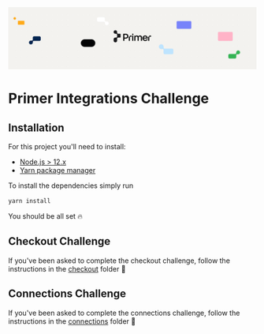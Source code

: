 [![Social banner for Primer](https://raw.githubusercontent.com/primer-api/primer-api/main/header.png)](https://primer.io)
# Primer Integrations Challenge

## Installation

For this project you'll need to install:

- [Node.js > 12.x](https://nodejs.org/en/)
- [Yarn package manager](https://classic.yarnpkg.com/en/docs/install#debian-stable)

To install the dependencies simply run

```bash
yarn install
```

You should be all set :fire:

## Checkout Challenge

If you've been asked to complete the checkout challenge, follow the instructions in the [checkout](checkout/) folder :tada:

## Connections Challenge

If you've been asked to complete the connections challenge, follow the instructions in the [connections](connections/) folder :tada:

